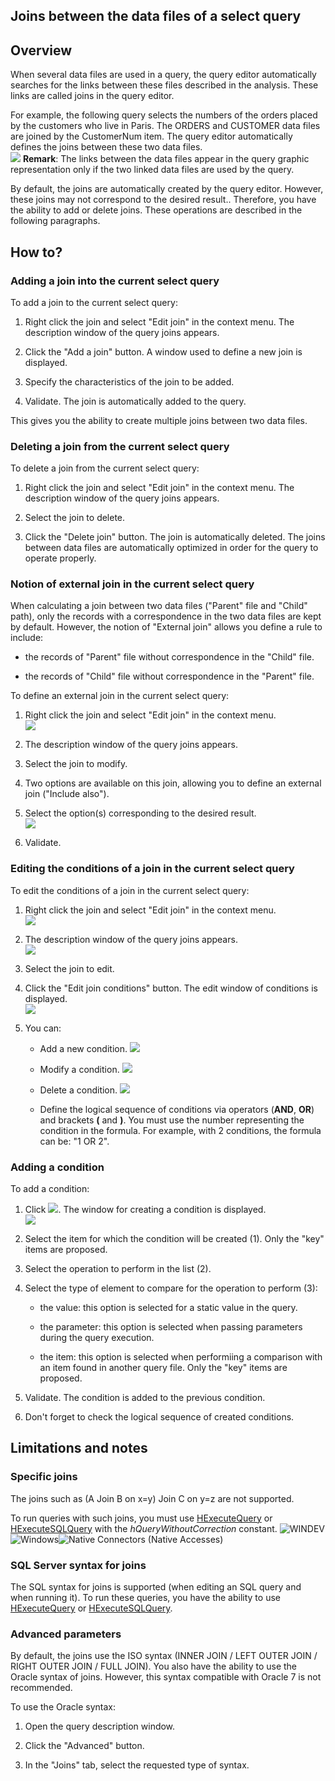 


## Joins between the data files of a select query 
			



<a name="NOTE1"></a>
<a name="NOTE1_1"></a>


## Overview
<a name="overview_ELTTEXTE000201"></a>
When several data files are used in a query, the query editor automatically searches for the links between these files described in the analysis. These links are called joins in the query editor.

For example, the following query selects the numbers of the orders placed by the customers who live in Paris. The ORDERS and CUSTOMER data files are joined by the CustomerNum item. The query editor automatically defines the joins between these two data files.<br>![](https://doc.pcsoft.fr/en-US/images/image.awp?langid=3&name=Requete_exemplePlusieursFic.gif)
**Remark**: The links between the data files appear in the query graphic representation only if the two linked data files are used by the query.

By default, the joins are automatically created by the query editor. However, these joins may not correspond to the desired result.. Therefore, you have the ability to add or delete joins. These operations are described in the following paragraphs.

<a name="NOTE2"></a>
<a name="NOTE2_1"></a>


## How to?
<a name="how_ELTTEXTE000225"></a>


### Adding a join into the current select query
<a name="adding_join_into_the_current_select_query_ELTPARAGRAPHE000024"></a>

To add a join to the current select query:

1. Right click the join and select "Edit join" in the context menu. The description window of the query joins appears.

2. Click the "Add a join" button. A window used to define a new join is displayed.

3. Specify the characteristics of the join to be added.

4. Validate. The join is automatically added to the query.




This gives you the ability to create multiple joins between two data files.
<a name="NOTE2_2"></a>


### Deleting a join from the current select query
<a name="deleting_join_from_the_current_select_query_ELTPARAGRAPHE000038"></a>

To delete a join from the current select query:

1. Right click the join and select "Edit join" in the context menu. The description window of the query joins appears.

2. Select the join to delete.

3. Click the "Delete join" button. The join is automatically deleted. The joins between data files are automatically optimized in order for the query to operate properly.



<a name="NOTE2_3"></a>


### Notion of external join in the current select query
<a name="notion_external_join_the_current_select_query_ELTPARAGRAPHE000049"></a>

When calculating a join between two data files ("Parent" file and "Child" path), only the records with a correspondence in the two data files are kept by default. However, the notion of "External join" allows you define a rule to include: 

- the records of "Parent" file without correspondence in the "Child" file.

- the records of "Child" file without correspondence in the "Parent" file.




To define an external join in the current select query:

1. Right click the join and select "Edit join" in the context menu. <br>![](https://doc.pcsoft.fr/en-US/images/image.awp?langid=3&name=Jointure_Requ%EAte%20-%20HC%20N%B0001.gif)


2. The description window of the query joins appears.

3. Select the join to modify.

4. Two options are available on this join, allowing you to define an external join ("Include also"). 

5. Select the option(s) corresponding to the desired result.<br>![](https://doc.pcsoft.fr/en-US/images/image.awp?langid=3&name=Jointure_Requ%EAte%20-%20HC%20N%B0002.gif&type=thumb)


6. Validate. 



<a name="NOTE2_4"></a>


### Editing the conditions of a join in the current select query
<a name="editing_the_conditions_join_the_current_select_query_ELTPARAGRAPHE000071"></a>

To edit the conditions of a join in the current select query:

1. Right click the join and select "Edit join" in the context menu. <br>![](https://doc.pcsoft.fr/en-US/images/image.awp?langid=3&name=Jointure_Requ%EAte%20-%20HC%20N%B0001.gif)


2. The description window of the query joins appears. <br>![](https://doc.pcsoft.fr/en-US/images/image.awp?langid=3&name=Jointure_Requ%EAte%20-%20HC%20N%B0002.gif&type=thumb)


3. Select the join to edit.

4. Click the "Edit join conditions" button. The edit window of conditions is displayed.<br>![](https://doc.pcsoft.fr/en-US/images/image.awp?langid=3&name=Jointure_Requ%EAte%20-%20HC%20N%B0003.gif)


5. You can: 

	- Add a new condition. ![](https://doc.pcsoft.fr/en-US/images/image.awp?langid=3&name=Jointure_Requ%EAte%20-%20HC%20N%B0003%201.gif)

	- Modify a condition. ![](https://doc.pcsoft.fr/en-US/images/image.awp?langid=3&name=Jointure_Requ%EAte%20-%20HC%20N%B0003%202.gif)

	- Delete a condition. ![](https://doc.pcsoft.fr/en-US/images/image.awp?langid=3&name=Jointure_Requ%EAte%20-%20HC%20N%B0003%203.gif)

	- Define the logical sequence of conditions via operators (**AND**, **OR**) and brackets **(** and **)**. You must use the number representing the condition in the formula. For example, with 2 conditions, the formula can be: "1 OR 2". 








### Adding a condition
<a name="adding_condition_ELTPARAGRAPHE000093"></a>

To add a condition: 

1. Click ![](https://doc.pcsoft.fr/en-US/images/image.awp?langid=3&name=Jointure_Requ%EAte%20-%20HC%20N%B0003%201.gif). The window for creating a condition is displayed.<br>![](https://doc.pcsoft.fr/en-US/images/image.awp?langid=3&name=Jointure_Requ%EAte%20-%20HC%20N%B0004.gif)


2. Select the item for which the condition will be created (1). Only the "key" items are proposed.

3. Select the operation to perform in the list (2). 

4. Select the type of element to compare for the operation to perform (3): 

	- the value: this option is selected for a static value in the query.

	- the parameter: this option is selected when passing parameters during the query execution.

	- the item: this option is selected when performiing a comparison with an item found in another query file. Only the "key" items are proposed.




5. Validate. The condition is added to the previous condition. 

6. Don't forget to check the logical sequence of created conditions. 




<a name="NOTE3"></a>
<a name="NOTE3_1"></a>


## Limitations and notes
<a name="limitations_and_notes_ELTTEXTE000273"></a>


### Specific joins
<a name="specific_joins_ELTPARAGRAPHE000116"></a>

The joins such as (A Join B on x=y) Join C on y=z are not supported.

To run queries with such joins, you must use [HExecuteQuery](../WDLang4/3044080.md) or [HExecuteSQLQuery](../WDLang4/3044084.md) with the *hQueryWithoutCorrection* constant.
<a name="NOTE3_2"></a>
![WINDEV](https://doc.pcsoft.fr/ext/images/us/WD.png)![Windows](https://doc.pcsoft.fr/ext/images/us/WINDOWS.png)![Native Connectors (Native Accesses)](https://doc.pcsoft.fr/ext/images/us/AN.png) 

### SQL Server syntax for joins
<a name="sql_server_syntax_for_joins_ELTPARAGRAPHE000133"></a>

The SQL syntax for joins is supported (when editing an SQL query and when running it). To run these queries, you have the ability to use [HExecuteQuery](../WDLang4/3044080.md) or [HExecuteSQLQuery](../WDLang4/3044084.md).
<a name="NOTE3_3"></a>


### Advanced parameters
<a name="advanced_parameters_ELTPARAGRAPHE000146"></a>

By default, the joins use the ISO syntax (INNER JOIN / LEFT OUTER JOIN / RIGHT OUTER JOIN / FULL JOIN). You also have the ability to use the Oracle syntax of joins. However, this syntax compatible with Oracle 7 is not recommended. 

To use the Oracle syntax: 

1. Open the query description window. 

2. Click the "Advanced" button. 

3. In the "Joins" tab, select the requested type of syntax. 





